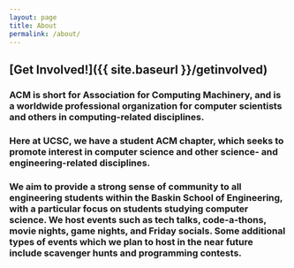 ```yaml
---
layout: page
title: About
permalink: /about/
---
```


## [Get Involved!]({{ site.baseurl }}/getinvolved)

### **ACM** is short for **Association for Computing Machinery**, and is a worldwide professional organization for **computer scientists** and others in **computing-related disciplines**.

### Here at **UCSC**, we have a student **ACM** chapter, which seeks to **promote** interest in **computer science** and other **science- and engineering-related** disciplines.

### We aim to provide **a strong sense of community** to all **engineering** students within the Baskin School of Engineering, with a particular focus on students studying **computer science**. We host events such as **tech talks**, **code-a-thons**, **movie nights**, **game nights**, and **Friday socials**. Some additional types of events which we plan to host in the near future include **scavenger hunts** and **programming contests**.
